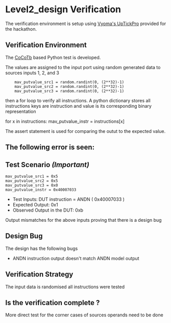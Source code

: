 # Level2_design Verification

The verification environment is setup using [Vyoma's UpTickPro](https://vyomasystems.com) provided for the hackathon.

## Verification Environment

The [CoCoTb](https://www.cocotb.org/) based Python test is developed.

The values are assigned to the input port using random generated data to sources inputs 1, 2, and 3 
  
        mav_putvalue_src1 = random.randint(0, (2**32)-1)
        mav_putvalue_src2 = random.randint(0, (2**32)-1)
        mav_putvalue_src3 = random.randint(0, (2**32)-1)

then a for loop to verify all instructions. A python dictionary stores all instructions keys are instruction and value is its corresponding binary representation


  

for x in instructions:
        mav_putvalue_instr = instructions[x]


The assert statement is used for comparing the  outut to the expected value.

## The following error is seen:







## Test Scenario *(Important)*
    mav_putvalue_src1 = 0x5
    mav_putvalue_src2 = 0x5
    mav_putvalue_src3 = 0x0
    mav_putvalue_instr = 0x40007033
- Test Inputs: DUT instruction = ANDN ( 0x40007033 ) 
- Expected Output:              0x1
- Observed Output in the DUT:   0xb

Output mismatches for the above inputs proving that there is a design bug

## Design Bug
The design has the following bugs 
* ANDN instruction output doesn't match ANDN model output  


## Verification Strategy
 The input data is randomised 
 all instructions  were tested 
## Is the verification complete ?
  More direct test for the corner cases of sources operands need to be done

